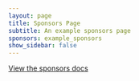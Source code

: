 ```yaml
---
layout: page
title: Sponsors Page
subtitle: An example sponsors page
sponsors: example_sponsors
show_sidebar: false
---
```


[View the sponsors docs](/bulma-simple-theme/docs/page-components/sponsors/)